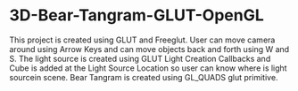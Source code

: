 # 3D-Bear-Tangram-GLUT-OpenGL
This project is created using GLUT and Freeglut. User can move camera around using Arrow Keys and can move objects back and forth using W and S. 
The light source is created using GLUT Light Creation Callbacks and Cube is added at the Light Source Location so user can know where is light sourcein scene. Bear Tangram is 
created using GL_QUADS glut primitive.


